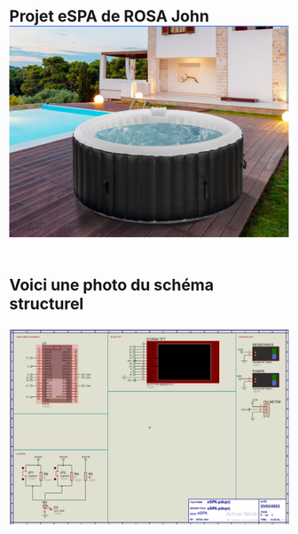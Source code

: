 <H1> Projet eSPA de ROSA John
<img title="interface" alt="Alt text" src="spa.png">

<br> Voici une photo du schéma structurel

<img title="interface" alt="Alt text" src="prot.png">


